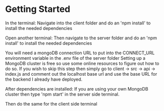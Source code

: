# Getting Started 


In the terminal:
Navigate into the client folder and do an 'npm install' to install the needed dependencies 

Open another terminal:
Then navigate to the server folder and do an 'npm install' to install the needed dependencies

You will need a mongoDB connection URL to put into the CONNECT_URL environment variable in the .env file of the server folder
Setting up a MongoDB cluster is free so use some online resources to figure out how to do so. 
If you wish to skip this step then simply go to client -> src -> api -> index.js 
and comment out the localhost base url and use the base URL for the backend I already have deployed.

After dependencies are installed:
If you are using your own MongoDB cluster then type 'npm start' in the server side terminal.

Then do the same for the client side terminal